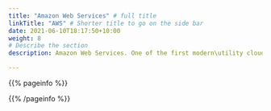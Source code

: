 ```yaml
---
title: "Amazon Web Services" # full title 
linkTitle: "AWS" # Shorter title to go on the side bar
date: 2021-06-10T18:17:50+10:00
weight: 8
# Describe the section
description: Amazon Web Services. One of the first modern\utility cloud providers and easily the largest

---
```

<!-- Remove Comments and put content in their place -->


{{% pageinfo %}}
<!-- Callouts -->
{{% /pageinfo %}}

<!-- Section description -->
